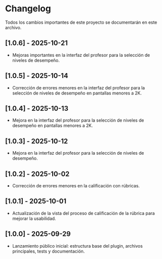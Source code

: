 # Changelog

Todos los cambios importantes de este proyecto se documentarán en este archivo.

## [1.0.6] - 2025-10-21

- Mejoras importantes en la interfaz del profesor para la selección de niveles de desempeño.

## [1.0.5] - 2025-10-14

- Corrección de errores menores en la interfaz del profesor para la selección de niveles de desempeño en pantallas menores a 2K.

## [1.0.4] - 2025-10-13

- Mejora en la interfaz del profesor para la selección de niveles de desempeño en pantallas menores a 2K.

## [1.0.3] - 2025-10-12

- Mejora en la interfaz del profesor para la selección de niveles de desempeño.

## [1.0.2] - 2025-10-02

- Corrección de errores menores en la calificación con rúbricas.

## [1.0.1] - 2025-10-01

- Actualización de la vista del proceso de calificación de la rúbrica para mejorar la usabilidad.

## [1.0.0] - 2025-09-29

- Lanzamiento público inicial: estructura base del plugin, archivos principales, tests y documentación.
